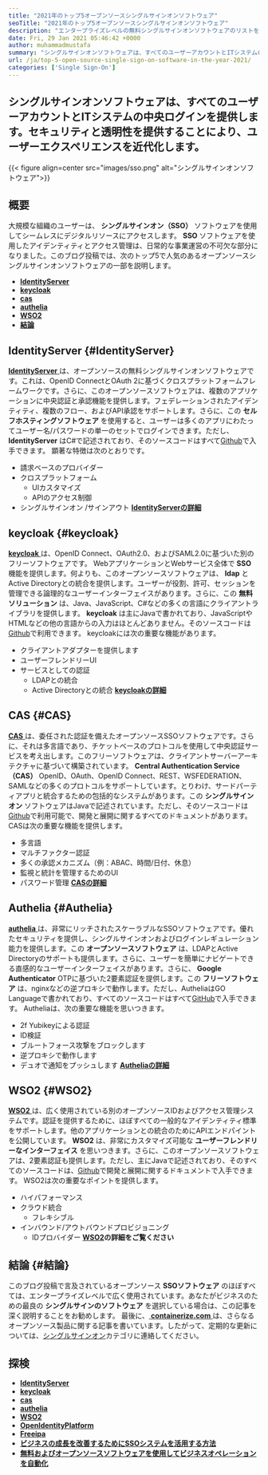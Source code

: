 ```yaml
---
title: "2021年のトップ5オープンソースシングルサインオンソフトウェア" 
seoTitle: "2021年のトップ5オープンソースシングルサインオンソフトウェア" 
description: "エンタープライズレベルの無料シングルサインオンソフトウェアのリストを確認してください。これらのオープンソースSSOソリューションには、IdentityServer、keycloakが含まれます。 CAS、Authelia、およびWSO2。" 
date: Fri, 29 Jan 2021 05:46:42 +0000
author: muhammadmustafa
summary: "シングルサインオンソフトウェアは、すべてのユーザーアカウントとITシステムの中央ログインを提供します。セキュリティと透明性を提供することにより、ユーザーエクスペリエンスを近代化します。" 
url: /ja/top-5-open-source-single-sign-on-software-in-the-year-2021/
categories: ['Single Sign-On']
---
```


## シングルサインオンソフトウェアは、すべてのユーザーアカウントとITシステムの中央ログインを提供します。セキュリティと透明性を提供することにより、ユーザーエクスペリエンスを近代化します。

{{< figure align=center src="images/sso.png" alt="シングルサインオンソフトウェア">}}


## 概要
大規模な組織のユーザーは、  **シングルサインオン（SSO）** ソフトウェアを使用してシームレスにデジタルリソースにアクセスします。 **SSO**  ソフトウェアを使用したアイデンティティとアクセス管理は、日常的な事業運営の不可欠な部分になりました。このブログ投稿では、次のトップ5で人気のあるオープンソースシングルサインオンソフトウェアの一部を説明します。
*  **[IdentityServer][1]**  
*  **[keycloak][2]**  
*  **[cas][3]**  
*  **[authelia][4]**  
*  **[WSO2][5]**  
*  **[結論][6]**  

## IdentityServer {#IdentityServer}

[  **IdentityServer** ][7]は、オープンソースの無料シングルサインオンソフトウェアです。これは、OpenID ConnectとOAuth 2に基づくクロスプラットフォームフレームワークです。さらに、このオープンソースソフトウェアは、複数のアプリケーションに中央認証と承認機能を提供します。フェデレーションされたアイデンティティ、複数のフロー、およびAPI承認をサポートします。さらに、この  **セルフホスティングソフトウェア**  を使用すると、ユーザーは多くのアプリにわたってユーザー名/パスワードの単一のセットでログインできます。ただし、 **IdentityServer**  はC#で記述されており、そのソースコードはすべて[Github][8]で入手できます。
顕著な特徴は次のとおりです。
* 請求ベースのプロバイダー
* クロスプラットフォーム
  * UIカスタマイズ
  * APIのアクセス制御
* シングルサインオン /サインアウト
[  **IdentityServerの詳細**  ][9]

## keycloak {#keycloak}

[  **keycloak** ][10]は、OpenID Connect、OAuth2.0、およびSAML2.0に基づいた別のフリーソフトウェアです。 WebアプリケーションとWebサービス全体で  **SSO**  機能を提供します。何よりも、このオープンソースソフトウェアは、  **ldap**  とActive Directoryとの統合を提供します。ユーザーが役割、許可、セッションを管理できる論理的なユーザーインターフェイスがあります。さらに、この  **無料ソリューション**  は、Java、JavaScript、C#などの多くの言語にクライアントライブラリを提供します。 **keycloak**  は主にJavaで書かれており、JavaScriptやHTMLなどの他の言語からの入力はほとんどありません。そのソースコードは[Github][11]で利用できます。
keycloakには次の重要な機能があります。
* クライアントアダプターを提供します
* ユーザーフレンドリーUI
* サービスとしての認証
  * LDAPとの統合
  * Active Directoryとの統合
[  **keycloakの詳細**  ][12]

## CAS {#CAS}

[  **CAS** ][13]は、委任された認証を備えたオープンソースSSOソフトウェアです。さらに、それは多言語であり、チケットベースのプロトコルを使用して中央認証サービスを考え出します。このフリーソフトウェアは、クライアントサーバーアーキテクチャに基づいて構築されています。  **Central Authentication Service（CAS）**  OpenID、OAuth、OpenID Connect、REST、WSFEDERATION、SAMLなどの多くのプロトコルをサポートしています。とりわけ、サードパーティアプリと統合するための包括的なシステムがあります。この **シングルサインオン**  ソフトウェアはJavaで記述されています。ただし、そのソースコードは[Github][14]で利用可能で、開発と展開に関するすべてのドキュメントがあります。
CASは次の重要な機能を提供します。
* 多言語
* マルチファクター認証
* 多くの承認メカニズム（例：ABAC、時間/日付、休息）
* 監視と統計を管理するためのUI
* パスワード管理
[  **CASの詳細**  ][15]

## Authelia {#Authelia}

[  **authelia** ][16]は、非常にリッチされたスケーラブルなSSOソフトウェアです。優れたセキュリティを提供し、シングルサインオンおよびログインレギュレーション能力を提供します。この  **オープンソースソフトウェア**  は、LDAPとActive Directoryのサポートも提供します。さらに、ユーザーを簡単にナビゲートできる直感的なユーザーインターフェイスがあります。さらに、  **Google Authenticator**  OTPに基づいた2要素認証を提供します。この **フリーソフトウェア**  は、nginxなどの逆プロキシで動作します。ただし、AutheliaはGO Languageで書かれており、すべてのソースコードはすべて[GitHub][17]で入手できます。
Autheliaは、次の重要な機能を思いつきます。
  * 2f Yubikeyによる認証
  * ID検証
* ブルートフォース攻撃をブロックします
* 逆プロキシで動作します
* デュオで通知をプッシュします
 **[Autheliaの詳細][18]** 

## WSO2 {#WSO2}

[  **WSO2** ][19]は、広く使用されている別のオープンソースIDおよびアクセス管理システムです。認証を提供するために、ほぼすべての一般的なアイデンティティ標準をサポートします。他のアプリケーションとの統合のためにAPIエンドパイントを公開しています。  **WSO2**  は、非常にカスタマイズ可能な **ユーザーフレンドリーなインターフェイス**  を思いつきます。さらに、このオープンソースソフトウェアは、2要素認証も提供します。ただし、主にJavaで記述されており、そのすべてのソースコードは、[Github][20]で開発と展開に関するドキュメントで入手できます。
WSO2は次の重要なポイントを提供します。
  * ハイパフォーマンス
* クラウド統合
  * フレキシブル
* インバウンド/アウトバウンドプロビジョニング
  * IDプロバイダー
 **[WSO2][21]の詳細をご覧ください** 

## 結論 {#結論}

このブログ投稿で言及されているオープンソース  **SSOソフトウェア** のほぼすべては、エンタープライズレベルで広く使用されています。あなたがビジネスのための最良の **シングルサインのソフトウェア**  を選択している場合は、この記事を深く説明することをお勧めします。
最後に、[  **containerize.com**  ][22]は、さらなるオープンソース製品に関する記事を書いています。したがって、定期的な更新については、[シングルサインオン][23]カテゴリに連絡してください。

## 探検
*  **[IdentityServer][24]**  
*  **[keycloak][25]**  
*  **[cas][26]**  
* [  **authelia**  ][27]
*  **[WSO2][28]**  
*  **[OpenIdentityPlatform][29]**  
*  **[Freeipa][30]**  
*  **[ビジネスの成長を改善するためにSSOシステムを活用する方法][31]**  
*  **[無料およびオープンソースソフトウェアを使用してビジネスオペレーションを自動化][32]**  



 [1]: #IdentityServer
 [2]: #KeyCloak
 [3]: #CAS
 [4]: #Authelia
 [5]: #WSO2
 [6]: #Conclusion
 [7]: https://products.containerize.com/single-sign-on/identity-server
 [8]: https://github.com/IdentityServer
 [9]: https://identityserver.io/
 [10]: https://products.containerize.com/single-sign-on/keycloak
 [11]: https://github.com/keycloak/keycloak
 [12]: https://www.keycloak.org/
 [13]: https://products.containerize.com/single-sign-on/cas
 [14]: https://github.com/apereo/cas
 [15]: https://apereo.github.io/cas/6.3.x/index.html
 [16]: https://products.containerize.com/single-sign-on/authelia
 [17]: https://github.com/authelia/authelia
 [18]: https://www.authelia.com/
 [19]: https://products.containerize.com/single-sign-on/wso2
 [20]: https://github.com/wso2/product-is
 [21]: http://wso2.github.io/
 [22]: https://www.containerize.com/
 [23]: https://products.containerize.com/single-sign-on/
 [24]: https://products.containerize.com/single-sign-on/identity-server/
 [25]: https://products.containerize.com/single-sign-on/keycloak/
 [26]: https://products.containerize.com/single-sign-on/cas/
 [27]: https://products.containerize.com/single-sign-on/authelia/
 [28]: https://products.containerize.com/single-sign-on/wso2/
 [29]: https://products.containerize.com/single-sign-on/openidentityplatform/
 [30]: https://products.containerize.com/single-sign-on/freeipa/
 [31]: https://blog.containerize.com/single-sign-on/how-to-leverage-sso-solution-for-better-business-growth/
 [32]: https://blog.containerize.com/blogging/automate-business-operations-using-open-source-software/
